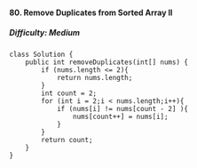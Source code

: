#### 80. Remove Duplicates from Sorted Array II

##### Difficulty: Medium

```
class Solution {
    public int removeDuplicates(int[] nums) {
        if (nums.length <= 2){
            return nums.length;
        }
        int count = 2;
        for (int i = 2;i < nums.length;i++){
            if (nums[i] != nums[count - 2] ){
                nums[count++] = nums[i];
            }
        }
        return count;
    }
}
```